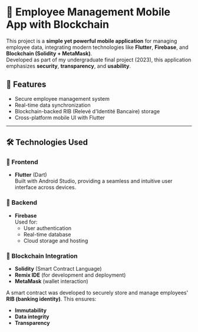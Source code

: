 # 📱 Employee Management Mobile App with Blockchain

This project is a **simple yet powerful mobile application** for managing employee data, integrating modern technologies like **Flutter**, **Firebase**, and **Blockchain (Solidity + MetaMask)**.  
Developed as part of my undergraduate final project (2023), this application emphasizes **security**, **transparency**, and **usability**.

## 🚀 Features

- Secure employee management system
- Real-time data synchronization
- Blockchain-backed RIB (Relevé d'Identité Bancaire) storage
- Cross-platform mobile UI with Flutter

---

## 🛠️ Technologies Used

### 🔹 Frontend
- **Flutter** (Dart)  
Built with Android Studio, providing a seamless and intuitive user interface across devices.

### 🔹 Backend
- **Firebase**  
Used for:
  - User authentication  
  - Real-time database  
  - Cloud storage and hosting  

### 🔹 Blockchain Integration
- **Solidity** (Smart Contract Language)
- **Remix IDE** (for development and deployment)
- **MetaMask** (wallet interaction)
  
A smart contract was developed to securely store and manage employees' **RIB (banking identity)**. This ensures:
- **Immutability**
- **Data integrity**
- **Transparency**

